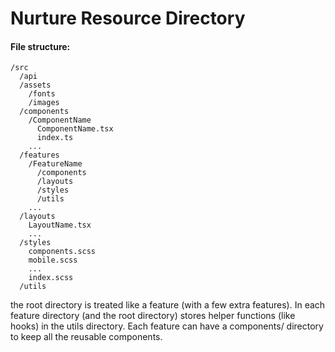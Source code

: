 # Nurture Resource Directory
#### File structure:
```
/src
  /api
  /assets
    /fonts
    /images
  /components
    /ComponentName
      ComponentName.tsx
      index.ts
    ...
  /features
    /FeatureName
      /components
      /layouts
      /styles
      /utils
    ...
  /layouts
    LayoutName.tsx
    ...
  /styles
    components.scss
    mobile.scss
    ...
    index.scss
  /utils
  ```
the root directory is treated like a feature (with a few extra features). In each feature directory (and the root directory) stores helper functions (like hooks) in the utils directory. Each feature can have a components/ directory to keep all the reusable components.  